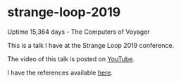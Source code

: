# strange-loop-2019
Uptime 15,364 days - The Computers of Voyager

This is a talk I have at the Strange Loop 2019 conference.

The video of this talk is posted on [YouTube](https://www.youtube.com/watch?v=H62hZJVqs2o).

I have the references available [here](references.html).

